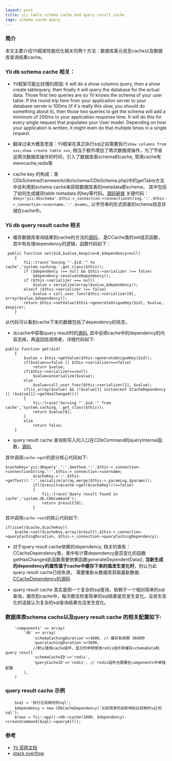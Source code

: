 ```yaml
---
layout: post
title: yii table schema cache and query result cache
tags: schema cache query 
---
```

### 简介

本文主要介绍YII框架性能优化相关的两个方法：数据库表元信息cache以及数据库查询结果cache。

### Yii db schema cache 相关： 
* Yii框架可能比较慢的原因: 
 It will do a show columns query, then a show create tablequery, then finally it will query the database for the actual data. Those first two queries are so Yii knows the schema of your user table. If the round trip time from your application server to your database server is 100ms (if it's really this slow, you should do something about it), then those two queries to get the schema will add a minimum of 200ms to your application response time. It will do this for every single request that populates your User model. Depending on how your application is written, it might even do that multiple times in a single request.

* 翻译过来大概意思是：Yii框架在真正执行sql之前需要执行`show columns from xxx;show create table xxx`, 相当于额外增加了两次数据库操作，为了节省这两次数据库操作的时间，引入了数据库表schema的cache, 常用cache有memcache,redis等

* cache key 的构成：类CDbSchema(framework/db/schema/CDbSchema.php)中的getTable方法中会利用到schema cache来获取数据库表的metadata即schema， 其中包括了如何生成缓存table metadata 的key等代码。[源码链接]( https://github.com/yiisoft/yii/blob/1.1.17/framework/db/schema/CDbSchema.php#L72)       关键代码：`$key='yii:dbschema'.$this->_connection->connectionString.':'.$this->_connection->username.':'.$name;`, 以字符串的形式把表的schema信息存储在cache中。


### Yii db query result cache  相关
* 缓存数据库查询结果到cache的方法的[源码](https://github.com/yiisoft/yii/blob/1.1.17/framework/caching/CCache.php#L173)， 是CCache类的set成员函数，其中有处理dependency的逻辑，函数代码如下：

```
 public function set($id,$value,$expire=0,$dependency=null)
    {
        Yii::trace('Saving "'.$id.'" to cache','system.caching.'.get_class($this));
        if ($dependency !== null && $this->serializer !== false)
            $dependency->evaluateDependency();
        if ($this->serializer === null)
            $value = serialize(array($value,$dependency));
        elseif ($this->serializer !== false)
            $value = call_user_func($this->serializer[0], array($value,$dependency));
        return $this->setValue($this->generateUniqueKey($id), $value, $expire);
    }

```

从代码可以看到cache下来的数据包括了dependency的信息，

* 从cache中获取query result时的[源码](https://github.com/yiisoft/yii/blob/1.1.17/framework/caching/CCache.php#L102), 其中会把cache中的dependency的内容去掉，再返回给调用者，详细代码如下:

```
public function get($id)
    {
        $value = $this->getValue($this->generateUniqueKey($id));
        if($value===false || $this->serializer===false)
            return $value;
        if($this->serializer===null)
            $value=unserialize($value);
        else
            $value=call_user_func($this->serializer[1], $value);
        if(is_array($value) && (!$value[1] instanceof ICacheDependency || !$value[1]->getHasChanged()))
        {
            Yii::trace('Serving "'.$id.'" from cache','system.caching.'.get_class($this));
            return $value[0];
        }
        else
            return false;
    }
```

* query result cache 查询和写入的入口在CDbCommand的queryInternal函数，[源码](https://github.com/yiisoft/yii/blob/1.1.17/framework/db/CDbCommand.php#L470),

其中调用`cache->get`的部分核心代码如下:

```
$cacheKey='yii:dbquery'.':'.$method.':'.$this->_connection->connectionString.':'.$this->_connection->username;
            $cacheKey.=':'.$this->getText().':'.serialize(array_merge($this->_paramLog,$params));
            if(($result=$cache->get($cacheKey))!==false)
            {
                Yii::trace('Query result found in cache','system.db.CDbCommand');
                return $result[0];
            }
```

其中调用`cache->set`的核心代码如下:

```
if(isset($cache,$cacheKey))
    $cache->set($cacheKey,array($result),$this->_connection->queryCachingDuration, $this->_connection->queryCachingDependency);
```

* 对于query result cache依赖的dependency, 相关的类有：CCacheDependency类，类中有计算dependency是否变化的函数getHasChanged此函数需要依赖函数generateDependentData(), **当新生成的dependency的属性值于cache中缓存下来的值发生变化时**，则认为此query result cache已经失效， 需要重新从数据库获取最新数据. [CCacheDependency的源码](https://github.com/yiisoft/yii/blob/1.1.17/framework/caching/dependencies/CCacheDependency.php#L67)

* query result cache 其实是把一个复杂的sql查询，依赖于一个相对简单的sql查询，缓存到cache中，每次都去检查简单的sql结果是否发生变化，没发生变化的话就认为复杂的sql查询结果也没发生变化。




### 数据库表schema cache以及query result cache 的相关配置如下:

```
    'components' => array(
        'db' => array(       
            'schemaCachingDuration'=>3600, // 缓存有效期 3600秒
            'queryCachingDuration'=>3600,
            //默认使用cache组件，显示的申明使用redis组件来缓存schemaData和query result
            'schemaCacheID'=>'redis',
            'queryCacheID'=>'redis', // redis组件也需要在components中单独配置
        ),
    )
```

### query result cache 示例

```
    $sql = '执行比较耗时的sql';
    $dependency = new CDbCacheDependency('比较简单的会影响到比较耗时sql的sql');
    $rows = Yii::app()->db->cache(1000, $dependency)->createCommand($sql)->queryAll();
```



### 参考
* [Yii 官网文档](http://www.yiiframework.com/doc/api/1.1/)
* [stack overflow ](http://stackoverflow.com/questions/23466159/the-schema-caching-in-yii)